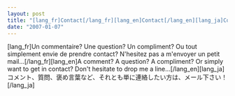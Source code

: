 ```yaml
---
layout: post
title: "[lang_fr]Contact[/lang_fr][lang_en]Contact[/lang_en][lang_ja]Contact[/lang_ja]"
date: "2007-01-07"
---
```


\[lang\_fr\]Un commentaire? Une question? Un compliment? Ou tout simplement envie de prendre contact? N'hesitez pas a m'envoyer un petit mail...\[/lang\_fr\]\[lang\_en\]A comment? A question? A compliment? Or simply want to get in contact? Don't hesitate to drop me a line...\[/lang\_en\]\[lang\_ja\]コメント、質問、褒め言葉など、それとも単に連絡したい方は、メール下さい！\[/lang\_ja\]
